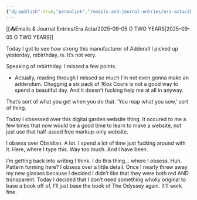 ```yaml
---
{"dg-publish":true,"permalink":"/emails-and-journal-entries/era-acta/2025-09-06-o-day-after-wasted-rebirthday/"}
---
```


[[📤Emails & Journal Entries/Era Acta/2025-09-05 O TWO YEARS\|2025-09-05 O TWO YEARS]]

Today I got to see how strong this manufacturer of Adderall I picked up yesterday, rebirthday, is. It’s not very. 

Speaking of rebirthday. I missed a few points. 
- Actually, reading through I missed so much I’m not even gonna make an addendum. Chugging a six pack of 16oz Coors is not a good way to spend a beautiful day. And it doesn’t fucking help me at all in anyway.

That’s sort of what you get when you do that. ‘You reap what you sow,’ sort of thing. 

Today I obsessed over this digital garden website thing. It occured to me a few times that now would be a good time to learn to make a website, not just use that half-assed free markup-only website.

I obsess over Obsidian. A lot. I spend a lot of time just fucking around with it. Here, where I type this. Way too much. And I have been.

I’m getting back into writing I think. I do this thing… where I obsess. Huh. Pattern forming here? I obsess over a little detail. Once I nearly threw away my new glasses because I decided I didn’t like that they were both red AND transparent. Today I decided that I don’t need something wholly original to base a book off of, I’ll just base the book of The Odyssey again. It’ll work fine.